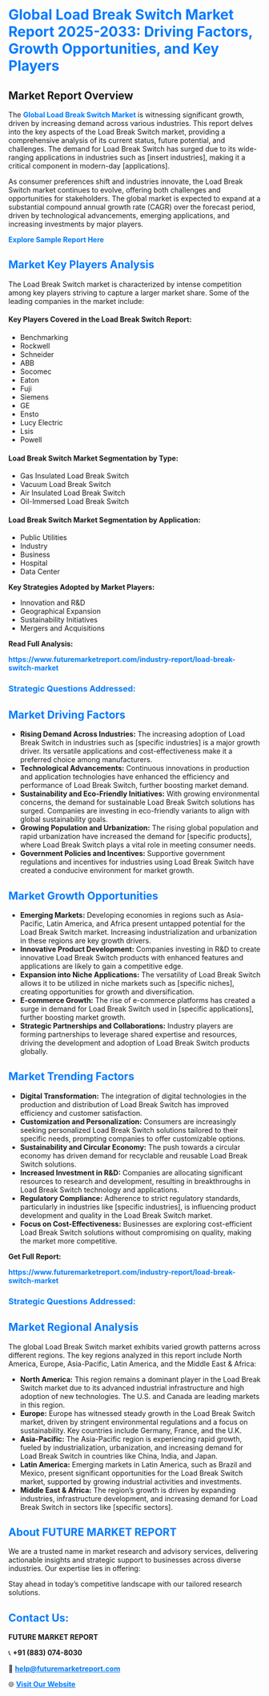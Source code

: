 <h1 style="color: #007BFF;">Global Load Break Switch Market Report 2025-2033: Driving Factors, Growth Opportunities, and Key Players</h1>

<section id="overview">
<h2>Market Report Overview</h2>
<p>The <a href="https://www.futuremarketreport.com/industry-report/load-break-switch-market" style="color: #007BFF; text-decoration: none;"><strong>Global Load Break Switch Market</strong></a> is witnessing significant growth, driven by increasing demand across various industries. This report delves into the key aspects of the Load Break Switch market, providing a comprehensive analysis of its current status, future potential, and challenges. The demand for Load Break Switch has surged due to its wide-ranging applications in industries such as [insert industries], making it a critical component in modern-day [applications].</p>
<p>As consumer preferences shift and industries innovate, the Load Break Switch market continues to evolve, offering both challenges and opportunities for stakeholders. The global market is expected to expand at a substantial compound annual growth rate (CAGR) over the forecast period, driven by technological advancements, emerging applications, and increasing investments by major players.</p>
</section>

<section id="overview">
<p><a href="https://www.futuremarketreport.com/request-sample/reportId=82001" style="color: #007BFF; text-decoration: none;"><strong>Explore Sample Report Here</strong></a></p>
</section>

<section id="key-players">
<h2 style="color: #007BFF;">Market Key Players Analysis</h2>
<p>The Load Break Switch market is characterized by intense competition among key players striving to capture a larger market share. Some of the leading companies in the market include:</p>
<h4>Key Players Covered in the Load Break Switch Report:</h4>
<ul><li>Benchmarking</li><li>Rockwell</li><li>Schneider</li><li>ABB</li><li>Socomec</li><li>Eaton</li><li>Fuji</li><li>Siemens</li><li>GE</li><li>Ensto</li><li>Lucy Electric</li><li>Lsis</li><li>Powell</li></ul>
<h4>Load Break Switch Market Segmentation by Type:</h4>
<ul><li>Gas Insulated Load Break Switch</li><li>Vacuum Load Break Switch</li><li>Air Insulated Load Break Switch</li><li>Oil-Immersed Load Break Switch</li></ul>

<h4>Load Break Switch Market Segmentation by Application:</h4>
<ul><li>Public Utilities</li><li>Industry</li><li>Business</li><li>Hospital</li><li>Data Center</li></ul>
<p><strong>Key Strategies Adopted by Market Players:</strong></p>
<ul>
<li>Innovation and R&D</li>
<li>Geographical Expansion</li>
<li>Sustainability Initiatives</li>
<li>Mergers and Acquisitions</li>
</ul>
</section>

<section>
<p><strong>Read Full Analysis: </strong></p><a href="https://www.futuremarketreport.com/industry-report/load-break-switch-market" style="color: #007BFF; text-decoration: none;"><strong>https://www.futuremarketreport.com/industry-report/load-break-switch-market</strong></a>
<h3 style="color: #007BFF;">Strategic Questions Addressed:</h3>
</section>

<section id="driving-factors">
<h2 style="color: #007BFF;">Market Driving Factors</h2>
<ul>
<li><strong>Rising Demand Across Industries:</strong> The increasing adoption of Load Break Switch in industries such as [specific industries] is a major growth driver. Its versatile applications and cost-effectiveness make it a preferred choice among manufacturers.</li>
<li><strong>Technological Advancements:</strong> Continuous innovations in production and application technologies have enhanced the efficiency and performance of Load Break Switch, further boosting market demand.</li>
<li><strong>Sustainability and Eco-Friendly Initiatives:</strong> With growing environmental concerns, the demand for sustainable Load Break Switch solutions has surged. Companies are investing in eco-friendly variants to align with global sustainability goals.</li>
<li><strong>Growing Population and Urbanization:</strong> The rising global population and rapid urbanization have increased the demand for [specific products], where Load Break Switch plays a vital role in meeting consumer needs.</li>
<li><strong>Government Policies and Incentives:</strong> Supportive government regulations and incentives for industries using Load Break Switch have created a conducive environment for market growth.</li>
</ul>
</section>

<section id="growth-opportunities">
<h2 style="color: #007BFF;">Market Growth Opportunities</h2>
<ul>
<li><strong>Emerging Markets:</strong> Developing economies in regions such as Asia-Pacific, Latin America, and Africa present untapped potential for the Load Break Switch market. Increasing industrialization and urbanization in these regions are key growth drivers.</li>
<li><strong>Innovative Product Development:</strong> Companies investing in R&D to create innovative Load Break Switch products with enhanced features and applications are likely to gain a competitive edge.</li>
<li><strong>Expansion into Niche Applications:</strong> The versatility of Load Break Switch allows it to be utilized in niche markets such as [specific niches], creating opportunities for growth and diversification.</li>
<li><strong>E-commerce Growth:</strong> The rise of e-commerce platforms has created a surge in demand for Load Break Switch used in [specific applications], further boosting market growth.</li>
<li><strong>Strategic Partnerships and Collaborations:</strong> Industry players are forming partnerships to leverage shared expertise and resources, driving the development and adoption of Load Break Switch products globally.</li>
</ul>
</section>

<section id="trending-factors">
<h2 style="color: #007BFF;">Market Trending Factors</h2>
<ul>
<li><strong>Digital Transformation:</strong> The integration of digital technologies in the production and distribution of Load Break Switch has improved efficiency and customer satisfaction.</li>
<li><strong>Customization and Personalization:</strong> Consumers are increasingly seeking personalized Load Break Switch solutions tailored to their specific needs, prompting companies to offer customizable options.</li>
<li><strong>Sustainability and Circular Economy:</strong> The push towards a circular economy has driven demand for recyclable and reusable Load Break Switch solutions.</li>
<li><strong>Increased Investment in R&D:</strong> Companies are allocating significant resources to research and development, resulting in breakthroughs in Load Break Switch technology and applications.</li>
<li><strong>Regulatory Compliance:</strong> Adherence to strict regulatory standards, particularly in industries like [specific industries], is influencing product development and quality in the Load Break Switch market.</li>
<li><strong>Focus on Cost-Effectiveness:</strong> Businesses are exploring cost-efficient Load Break Switch solutions without compromising on quality, making the market more competitive.</li>
</ul>
</section>

<section>
<p><strong>Get Full Report: </strong></p><a href="https://www.futuremarketreport.com/industry-report/load-break-switch-market" style="color: #007BFF; text-decoration: none;"><strong>https://www.futuremarketreport.com/industry-report/load-break-switch-market</strong></a>
<h3 style="color: #007BFF;">Strategic Questions Addressed:</h3>
</section>


<section id="regional-analysis">
<h2 style="color: #007BFF;">Market Regional Analysis</h2>
<p>The global Load Break Switch market exhibits varied growth patterns across different regions. The key regions analyzed in this report include North America, Europe, Asia-Pacific, Latin America, and the Middle East & Africa:</p>
<ul>
<li><strong>North America:</strong> This region remains a dominant player in the Load Break Switch market due to its advanced industrial infrastructure and high adoption of new technologies. The U.S. and Canada are leading markets in this region.</li>
<li><strong>Europe:</strong> Europe has witnessed steady growth in the Load Break Switch market, driven by stringent environmental regulations and a focus on sustainability. Key countries include Germany, France, and the U.K.</li>
<li><strong>Asia-Pacific:</strong> The Asia-Pacific region is experiencing rapid growth, fueled by industrialization, urbanization, and increasing demand for Load Break Switch in countries like China, India, and Japan.</li>
<li><strong>Latin America:</strong> Emerging markets in Latin America, such as Brazil and Mexico, present significant opportunities for the Load Break Switch market, supported by growing industrial activities and investments.</li>
<li><strong>Middle East & Africa:</strong> The region’s growth is driven by expanding industries, infrastructure development, and increasing demand for Load Break Switch in sectors like [specific sectors].</li>
</ul>
</section>

<footer>
<h2 style="color: #007BFF;">About FUTURE MARKET REPORT</h2>
<p>We are a trusted name in market research and advisory services, delivering actionable insights and strategic support to businesses across diverse industries. Our expertise lies in offering:</p>

<p>Stay ahead in today’s competitive landscape with our tailored research solutions.</p>

<h2 style="color: #007BFF;">Contact Us:</h2>
<p><strong>FUTURE MARKET REPORT</strong></p>
<p>📞 <strong>+91 (883) 074-8030</strong></p>
<p>📧 <strong><a href="mailto:help@futuremarketreport.com" style="color: #007BFF;">help@futuremarketreport.com</a></strong></p>
<p>🌐 <strong><a href="https://www.futuremarketreport.com/" style="color: #007BFF;">Visit Our Website</a></strong></p>
</footer>